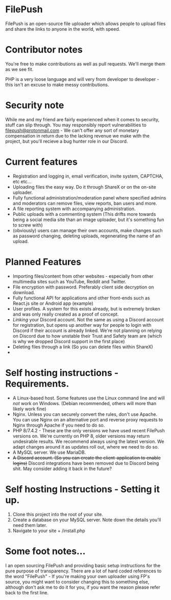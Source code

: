 # FilePush

FilePush is an open-source file uploader which allows people to upload files and share the links to anyone in the world, with speed.

# Contributor notes

You're free to make contributions as well as pull requests. We'll merge them as we see fit.

PHP is a very loose language and will very from developer to developer - this isn't an excuse to make messy contributions.

# Security note

While me and my friend are fairly experienced when it comes to security, stuff can slip through. You may responsibly report vulnerabilities to filepush@protonmail.com - We can't offer any sort of monetary compensation in return due to the lacking revenue we make with the project, but you'll recieve a bug hunter role in our Discord.

# Current features

  - Registration and logging in, email verification, invite system, CAPTCHA, etc etc...
  - Uploading files the easy way. Do it through ShareX or on the on-site uploader.
  - Fully functional administration/moderation panel where specified admins and moderators can remove files, view reports, ban users and more.
  - A file reporting system with accompanying administration.
  - Public uploads with a commenting system (This drifts more towards being a social media site than an image uploader, but it's something fun to screw with)
  - (obviously) users can manage their own accounts, make changes such as password changing, deleting uploads, regenerating the name of an upload.
  
# Planned Features
  - Importing files/content from other websites - especially from other multimedia sites such as YouTube, Reddit and Twitter.
  - File encryption with password. Preferably client side decryption on download.
  - Fully functional API for applications and other front-ends such as React.js site or Android app (example)
  - User profiles. A system for this exists already, but is extremely broken and was only really created as a proof of concept.
  - _Linking_ your Discord account. Not the same as using a Discord account for registration, but opens up another way for people to login with Discord if their account is already linked. We're not planning on relying on Discord due to how unstable their Trust and Safety team are (which is why we dropped Discord support in the first place)
  - Deleting files through a link (So you can delete files within ShareX)
  - 

# Self hosting instructions - Requirements.
  - A Linux-based host. Some features use the Linux command line and will _not_ work on Windows. (Debian recommended, others will more than likely work fine)
  - Nginx. Unless you can securely convert the rules, don't use Apache. You can use Nginx on an alternative port and reverse proxy requests to Nginx through Apache if you need to do so.
  - PHP 8/7.4.2 - These are the only versions we have used recent FilePush versions on. We're currently on PHP 8, older versions may return undesirable results. We recommend always using the latest version. We adapt changes around it as updates roll out, where we need to do so.
  - A MySQL server. We use MariaDB.
  - ~~A Discord account. (So you can create the client-application to enable logins)~~ Discord integrations have been removed due to Discord being shit. May consider adding it back in the future?

 # Self hosting Instructions - Setting it up.
 1) Clone this project into the root of your site.
 2) Create a database on your MySQL server. Note down the details you'll need them later.
 3) Navigate to your site + /install.php

# Some foot notes...
I an open sourcing FilePush and providing basic setup instructions for the pure purpose of transparency. There are a lot of hard coded references to the word "FilePush" - If you're making your own uploader using FP's source, you might want to consider changing this to something else, although don't ask me to do it for you, if you want the reason please refer back to the first line.
